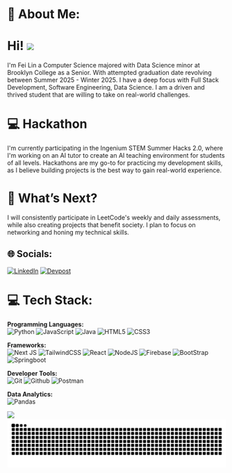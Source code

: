 # 💫 About Me:
# Hi! <img src="https://media.giphy.com/media/hvRJCLFzcasrR4ia7z/giphy.gif" width="40px">
I'm Fei Lin a Computer Science majored with Data Science minor at Brooklyn College as a Senior. With attempted graduation date revolving between Summer 2025 - Winter 2025. I have a deep focus with Full Stack Development, Software Engineering, Data Science. I am a driven and thrived student that are willing to take on real-world challenges. 

# 💻 Hackathon 
I'm currently participating in the Ingenium STEM Summer Hacks 2.0, where I'm working on an AI tutor to create an AI teaching environment for students of all levels. Hackathons are my go-to for practicing my development skills, as I believe building projects is the best way to gain real-world experience.


# 📅 What’s Next?
I will consistently participate in LeetCode's weekly and daily assessments, while also creating projects that benefit society. I plan to focus on networking and honing my technical skills.

## 🌐 Socials:
[![LinkedIn](https://img.shields.io/badge/LinkedIn-0077B5?style=for-the-badge&logo=linkedin&logoColor=white)](https://www.linkedin.com/in/fei-lincs/) 
[![Devpost](https://img.shields.io/badge/Devpost-003E54?style=for-the-badge&logo=Devpost&logoColor=white)](https://devpost.com/walletkun/) 

# 💻 Tech Stack:
**Programming Languages:**  
![Python](https://img.shields.io/badge/python-3670A0?style=for-the-badge&logo=python&logoColor=ffdd54)
![JavaScript](https://img.shields.io/badge/javascript-%23323330.svg?style=for-the-badge&logo=javascript&logoColor=%23F7DF1E)
![Java](https://img.shields.io/badge/java-%23ED8B00.svg?style=for-the-badge&logo=openjdk&logoColor=white)
![HTML5](https://img.shields.io/badge/html5-%23E34F26.svg?style=for-the-badge&logo=html5&logoColor=white)
![CSS3](https://img.shields.io/badge/CSS3-1572B6?style=for-the-badge&logo=css3&logoColor=white)


**Frameworks:**  
![Next JS](https://img.shields.io/badge/Next-black?style=for-the-badge&logo=next.js&logoColor=white)
![TailwindCSS](https://img.shields.io/badge/tailwindcss-%2338B2AC.svg?style=for-the-badge&logo=tailwind-css&logoColor=white)
![React](https://img.shields.io/badge/react-%2320232a.svg?style=for-the-badge&logo=react&logoColor=%2361DAFB)
![NodeJS](https://img.shields.io/badge/node.js-6DA55F?style=for-the-badge&logo=node.js&logoColor=white)
![Firebase](https://img.shields.io/badge/Firebase-039BE5?style=for-the-badge&logo=Firebase&logoColor=white)
![BootStrap](https://img.shields.io/badge/Bootstrap-563D7C?style=for-the-badge&logo=bootstrap&logoColor=white)
![Springboot](https://img.shields.io/badge/-spring_boot-008000?style=for-the-badge&labelColor=fff&logo=spring&logoColor=008000)

**Developer Tools:**  
![Git](https://img.shields.io/badge/GIT-E44C30?style=for-the-badge&logo=git&logoColor=white)
![Github](https://img.shields.io/badge/GitHub-100000?style=for-the-badge&logo=github&logoColor=white)
![Postman](https://img.shields.io/badge/Postman-FF6C37?style=for-the-badge&logo=postman&logoColor=white)


**Data Analytics:**  
![Pandas](https://img.shields.io/badge/pandas-%23150458.svg?style=for-the-badge&logo=pandas&logoColor=white)



![](https://leetcard.jacoblin.cool/walletkun)
![Snake animation](https://raw.githubusercontent.com/walletkun/walletkun/output/github-contribution-grid-snake-dark.svg)

 
